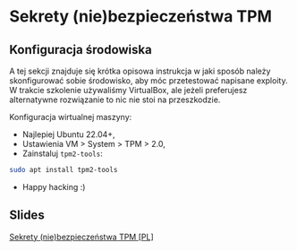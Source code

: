 # Sekrety (nie)bezpieczeństwa TPM


## Konfiguracja środowiska
A tej sekcji znajduje się krótka opisowa instrukcja w jaki sposób należy skonfigurować sobie środowisko, aby móc przetestować napisane exploity. W trakcie szkolenie używaliśmy VirtualBox, ale jeżeli preferujesz alternatywne rozwiązanie to nic nie stoi na przeszkodzie.

Konfiguracja wirtualnej maszyny:
- Najlepiej Ubuntu 22.04+,
- Ustawienia VM > System > TPM > 2.0,
- Zainstaluj `tpm2-tools`:
```bash
sudo apt install tpm2-tools
```
- Happy hacking :)

## Slides

[Sekrety (nie)bezpieczeństwa TPM \[PL\]](https://github.com/LeftarCode/sekurak-academy-tpm/blob/main/MaLe_TPM_slides.pdf)
